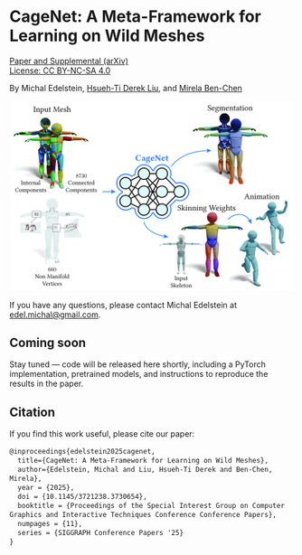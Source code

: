 # CageNet: A Meta-Framework for Learning on Wild Meshes

[Paper and Supplemental (arXiv)](https://www.arxiv.org/abs/2505.18772)  
[License: CC BY-NC-SA 4.0](https://creativecommons.org/licenses/by-nc-sa/4.0/)


By Michal Edelstein, [Hsueh-Ti Derek Liu](https://www.dgp.toronto.edu/~hsuehtil/), and [Mirela Ben-Chen](https://mirela.net.technion.ac.il/)

![teaser](teaser.jpg)


If you have any questions, please contact Michal Edelstein at edel.michal@gmail.com.


## Coming soon
Stay tuned — code will be released here shortly, including a PyTorch implementation, pretrained models, and instructions to reproduce the results in the paper.



## Citation

If you find this work useful, please cite our paper:

```
@inproceedings{edelstein2025cagenet,
  title={CageNet: A Meta-Framework for Learning on Wild Meshes},
  author={Edelstein, Michal and Liu, Hsueh-Ti Derek and Ben-Chen, Mirela},
  year = {2025},
  doi = {10.1145/3721238.3730654},
  booktitle = {Proceedings of the Special Interest Group on Computer Graphics and Interactive Techniques Conference Conference Papers},
  numpages = {11},
  series = {SIGGRAPH Conference Papers '25}
}
```